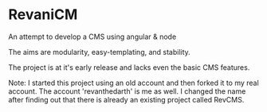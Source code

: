 RevaniCM
======

An attempt to develop a CMS using angular &amp; node

The aims are modularity, easy-templating, and stability.

The project is at it's early release and lacks even the basic CMS features.


Note: I started this project using an old account and then forked it to my real account.
The account 'revanthedarth' is me as well.
I changed the name after finding out that there is already an existing project called RevCMS.